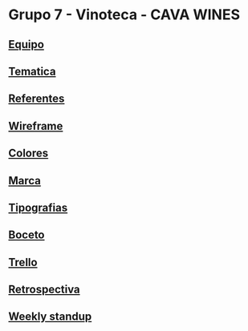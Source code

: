 # Grupo 7 - Vinoteca - CAVA WINES

## [Equipo](/markdown/equipo.md)

## [Tematica](/markdown/tematica.md)

## [Referentes](/markdown/referentes.md)

## [Wireframe](public/design/wireframe.md)

## [Colores](/public/design/colores.md)

## [Marca](/public/design/marca.md)

## [Tipografias](/public/design/tipografias.md)

## [Boceto](/public/design/boceto.md)

## [Trello](/markdown/trello.md)

## [Retrospectiva](/markdown/retrospectiva.md)

## [Weekly standup](/markdown/weekly.md)
